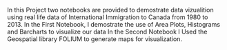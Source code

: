 In this Project two notebooks are provided to demostrate data vizualition using real life data of International Immigration to Canada from 1980 to 2013.
In the First Notebook, I demostrate the use of Area Plots, Histograms and Barcharts to visualize our data
In the Second Notebook I Used the Geospatial library FOLIUM to generate maps for visualization.
